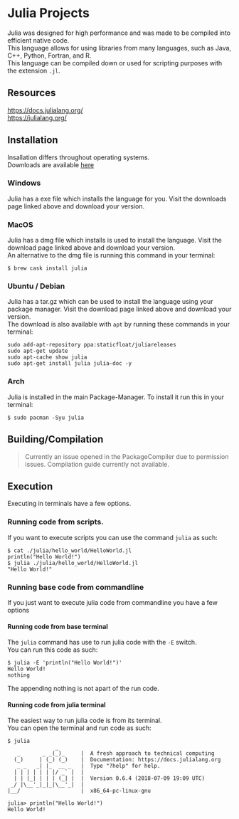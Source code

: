 # Julia Projects
Julia was designed for high performance and was made to be compiled into efficient native code.
<br />
This language allows for using libraries from many languages, such as Java, C++, Python, Fortran, and R.
<br />
This language can be compiled down or used for scripting purposes with the extension `.jl`.

## Resources
https://docs.julialang.org/
<br />
https://julialang.org/

## Installation
Insallation differs throughout operating systems.
<br />
Downloads are available <a href="https://julialang.org/downloads/">here</a>

### Windows
Julia has a exe file which installs the language for you. Visit the downloads page linked above and download your version.

### MacOS
Julia has a dmg file which installs is used to install the language. Visit the download page linked above and download your version.
<br />
An alternative to the dmg file is running this command in your terminal:
```
$ brew cask install julia
```

### Ubuntu / Debian
Julia has a tar.gz which can be used to install the language using your package manager. 
Visit the download page linked above and download your version.
<br />
The download is also available with `apt` by running these commands in your terminal:
```
sudo add-apt-repository ppa:staticfloat/juliareleases
sudo apt-get update
sudo apt-cache show julia
sudo apt-get install julia julia-doc -y
```

### Arch
Julia is installed in the main Package-Manager. To install it run this in your terminal:
```
$ sudo pacman -Syu julia
```

## Building/Compilation
> Currently an issue opened in the PackageCompiler due to permission issues.
> Compilation guide currently not available.

## Execution
Executing in terminals have a few options.

### Running code from scripts.
If you want to execute scripts you can use the command `julia` as such:
```
$ cat ./julia/hello_world/HelloWorld.jl
println("Hello World!")
$ julia ./julia/hello_world/HelloWorld.jl
"Hello World!"
```

### Running base code from commandline
If you just want to execute julia code from commandline you have a few options

#### Running code from base terminal
The `julia` command has use to run julia code with the `-E` switch.
<br />
You can run this code as such:
```
$ julia -E 'println("Hello World!")'
Hello World!
nothing
```
The appending nothing is not apart of the run code.

#### Running code from julia terminal
The easiest way to run julia code is from its terminal.
<br />
You can open the terminal and run code as such:
```
$ julia
               _
   _       _ _(_)_     |  A fresh approach to technical computing
  (_)     | (_) (_)    |  Documentation: https://docs.julialang.org
   _ _   _| |_  __ _   |  Type "?help" for help.
  | | | | | | |/ _` |  |
  | | |_| | | | (_| |  |  Version 0.6.4 (2018-07-09 19:09 UTC)
 _/ |\__'_|_|_|\__'_|  |  
|__/                   |  x86_64-pc-linux-gnu

julia> println("Hello World!")
Hello World!
```
